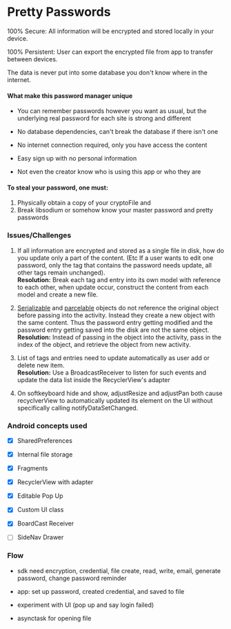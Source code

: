 
# Pretty Passwords    
100% Secure: All information will be encrypted and stored locally in your device. 
  
100% Persistent: User can export the encrypted file from app to transfer between devices.  

The data is never put into some database you don't know where in the internet.
    
#### What make this password manager unique  
- You can remember passwords however you want as usual, but the underlying real password for each site is strong and different    
    
- No database dependencies, can't break the database if there isn't one    
    
- No internet connection required, only you have access the content
    
- Easy sign up with no personal information    

- Not even the creator know who is using this app or who they are    
     
#### To steal your password, one must:    
1. Physically obtain a copy of your cryptoFile
  and    
2. Break libsodium or somehow know your master password and pretty passwords    
    
  
    
### Issues/Challenges    
 1. If all information are encrypted and stored as a single file in disk, how do you update only a part of the content. (Etc If a user wants to edit one password, only the tag that contains the password needs update, all other tags remain unchanged).    
**Resolution:** Break each tag and entry into its own model with reference to each other, when update occur, construct the content from each model and create a new file.  
    
2. [Serializable](https://stackoverflow.com/questions/44698863/bundle-putserializable-serializing-reference-not-value) and [parcelable](https://stackoverflow.com/questions/37694110/when-a-parcelable-object-is-passed-through-an-intent-does-it-update-with-refere) objects do not reference the original object before passing into the activity. Instead they create a new object with the same content. Thus the password entry getting modified and the password entry getting saved into the disk are not the same object.    
**Resolution:** Instead of passing in the object into the activity, pass in the index of the object, and retrieve the object from new activity.    
  
3. List of tags and entries need to update automatically as user add or delete new item.    
**Resolution:** Use a BroadcastReceiver to listen for such events and update the data list inside the RecyclerView's adapter    
  
4. On softkeyboard hide and show, adjustResize and adjustPan both cause recyclverView to automatically updated its element on the UI without specifically calling notifyDataSetChanged.  
    
### Android concepts used  
- [x] SharedPreferences  
- [x] Internal file storage
- [x] Fragments  
- [x] RecyclerView with adapter  
- [x] Editable Pop Up  
- [x] Custom UI class   
- [x] BoardCast Receiver  
- [ ] SideNav Drawer  
  
  
### Flow  
  
- sdk need encryption, credential, file create, read, write, email, generate password, change password reminder    
    
- app: set up password, created credential, and saved to file    
    
- experiment with UI (pop up and say login failed)    
    
- asynctask for opening file
